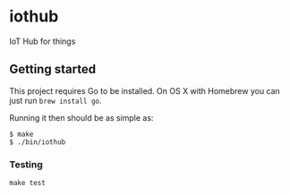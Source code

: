 # iothub

IoT Hub for things

## Getting started

This project requires Go to be installed. On OS X with Homebrew you can just run `brew install go`.

Running it then should be as simple as:

```console
$ make
$ ./bin/iothub
```

### Testing

``make test``